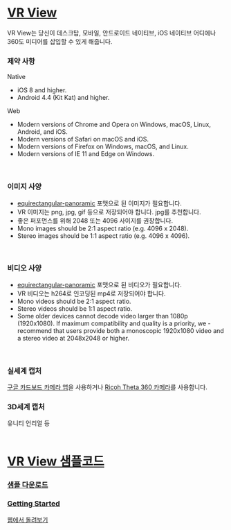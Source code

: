 # [VR View](https://developers.google.com/vr/concepts/vrview)
VR View는 당신이 데스크탑, 모바일, 안드로이드 네이티브, iOS 네이티브 어디에나 360도 미디어를 삽입할 수 있게 해줍니다.
<br>

### 제약 사항
Native
- iOS 8 and higher.
- Android 4.4 (Kit Kat) and higher.

Web
- Modern versions of Chrome and Opera on Windows, macOS, Linux, Android, and iOS.
- Modern versions of Safari on macOS and iOS.
- Modern versions of Firefox on Windows, macOS, and Linux.
- Modern versions of IE 11 and Edge on Windows.
<br>

### 이미지 사양
- [equirectangular-panoramic](https://en.wikipedia.org/wiki/Equirectangular_projection) 포맷으로 된 이미지가 필요합니다.
- VR 이미지는 png, jpg, gif 등으로 저장되어야 합니다. jpg를 추천합니다. 
- 좋은 퍼포먼스를 위해 2048 또는 4096 사이지를 권장합니다.
- Mono images should be 2:1 aspect ratio (e.g. 4096 x 2048).
- Stereo images should be 1:1 aspect ratio (e.g. 4096 x 4096).
<br>

### 비디오 사양
- [equirectangular-panoramic](https://en.wikipedia.org/wiki/Equirectangular_projection) 포맷으로 된 비디오가 필요합니다.
- VR 비디오는 h264로 인코딩된 mp4로 저장되어야 합니다.
- Mono videos should be 2:1 aspect ratio.
- Stereo videos should be 1:1 aspect ratio.
- Some older devices cannot decode video larger than 1080p (1920x1080). If maximum compatibility and quality is a priority, we - recommend that users provide both a monoscopic 1920x1080 video and a stereo video at 2048x2048 or higher.
<br>

### 실세계 캡처
[구글 카드보드 카메라 앱](https://play.google.com/store/apps/details?id=com.google.vr.cyclops&hl=en)을 사용하거나 [Ricoh Theta 360 카메라](https://theta360.com/ko/)를 사용합니다.
<br>

### 3D세계 캡처
유니티 언리얼 등
<br>
<br>


# [VR View 샘플코드](https://developers.google.com/vr/android/samples/vrview)
### [샘플 다운로드](https://developers.google.com/vr/android/download)
### [Getting Started](https://developers.google.com/vr/android/get-started#start_your_own_project)
[웹에서 돌려보기](http://storage.googleapis.com/vrview/index.html?image=)

